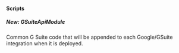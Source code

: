 
#### Scripts
##### New: GSuiteApiModule
Common G Suite code that will be appended to each Google/GSuite integration when it is deployed.
